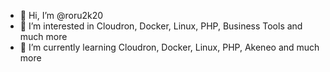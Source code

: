 - 👋 Hi, I’m @roru2k20
- 👀 I’m interested in Cloudron, Docker, Linux, PHP, Business Tools and much more
- 🌱 I’m currently learning Cloudron, Docker, Linux, PHP, Akeneo and much more
